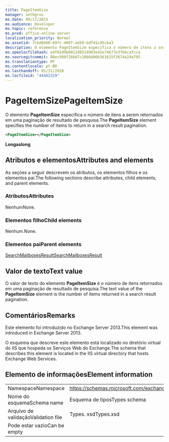 ```yaml
---
title: PageItemSize
manager: sethgros
ms.date: 09/17/2015
ms.audience: Developer
ms.topic: reference
ms.prod: office-online-server
localization_priority: Normal
ms.assetid: 7cbd6b60-69fc-4007-aeb9-bdf41c45cba3
description: O elemento PageItemSize especifica o número de itens a serem retornados em uma paginação de resultado de pesquisa.
ms.openlocfilehash: e4f02d9b0012d0514903e41e74677e37b6cafcca
ms.sourcegitcommit: 88ec988f2bb67c1866d06b361615f3674a24e795
ms.translationtype: MT
ms.contentlocale: pt-BR
ms.lasthandoff: 05/31/2020
ms.locfileid: "44462329"
---
```

# <a name="pageitemsize"></a><span data-ttu-id="3d2f6-103">PageItemSize</span><span class="sxs-lookup"><span data-stu-id="3d2f6-103">PageItemSize</span></span>

<span data-ttu-id="3d2f6-104">O elemento **PageItemSize** especifica o número de itens a serem retornados em uma paginação de resultado de pesquisa.</span><span class="sxs-lookup"><span data-stu-id="3d2f6-104">The **PageItemSize** element specifies the number of items to return in a search result pagination.</span></span> 
  
```XML
<PageItemSize></PageItemSize>
```

 <span data-ttu-id="3d2f6-105">**Longas**</span><span class="sxs-lookup"><span data-stu-id="3d2f6-105">**long**</span></span>
## <a name="attributes-and-elements"></a><span data-ttu-id="3d2f6-106">Atributos e elementos</span><span class="sxs-lookup"><span data-stu-id="3d2f6-106">Attributes and elements</span></span>

<span data-ttu-id="3d2f6-107">As seções a seguir descrevem os atributos, os elementos filhos e os elementos pai.</span><span class="sxs-lookup"><span data-stu-id="3d2f6-107">The following sections describe attributes, child elements, and parent elements.</span></span>
  
### <a name="attributes"></a><span data-ttu-id="3d2f6-108">Atributos</span><span class="sxs-lookup"><span data-stu-id="3d2f6-108">Attributes</span></span>

<span data-ttu-id="3d2f6-109">Nenhum</span><span class="sxs-lookup"><span data-stu-id="3d2f6-109">None.</span></span>
  
### <a name="child-elements"></a><span data-ttu-id="3d2f6-110">Elementos filho</span><span class="sxs-lookup"><span data-stu-id="3d2f6-110">Child elements</span></span>

<span data-ttu-id="3d2f6-111">Nenhum.</span><span class="sxs-lookup"><span data-stu-id="3d2f6-111">None.</span></span>
  
### <a name="parent-elements"></a><span data-ttu-id="3d2f6-112">Elementos pai</span><span class="sxs-lookup"><span data-stu-id="3d2f6-112">Parent elements</span></span>

[<span data-ttu-id="3d2f6-113">SearchMailboxesResult</span><span class="sxs-lookup"><span data-stu-id="3d2f6-113">SearchMailboxesResult</span></span>](searchmailboxesresult.md)
  
## <a name="text-value"></a><span data-ttu-id="3d2f6-114">Valor de texto</span><span class="sxs-lookup"><span data-stu-id="3d2f6-114">Text value</span></span>

<span data-ttu-id="3d2f6-115">O valor de texto do elemento **PageItemSize** é o número de itens retornados em uma paginação de resultado de pesquisa.</span><span class="sxs-lookup"><span data-stu-id="3d2f6-115">The text value of the **PageItemSize** element is the number of items returned in a search result pagination.</span></span> 
  
## <a name="remarks"></a><span data-ttu-id="3d2f6-116">Comentários</span><span class="sxs-lookup"><span data-stu-id="3d2f6-116">Remarks</span></span>

<span data-ttu-id="3d2f6-117">Este elemento foi introduzido no Exchange Server 2013.</span><span class="sxs-lookup"><span data-stu-id="3d2f6-117">This element was introduced in Exchange Server 2013.</span></span>
  
<span data-ttu-id="3d2f6-118">O esquema que descreve este elemento está localizado no diretório virtual do IIS que hospeda os Serviços Web do Exchange.</span><span class="sxs-lookup"><span data-stu-id="3d2f6-118">The schema that describes this element is located in the IIS virtual directory that hosts Exchange Web Services.</span></span>
  
## <a name="element-information"></a><span data-ttu-id="3d2f6-119">Elemento de informações</span><span class="sxs-lookup"><span data-stu-id="3d2f6-119">Element information</span></span>

|||
|:-----|:-----|
|<span data-ttu-id="3d2f6-120">Namespace</span><span class="sxs-lookup"><span data-stu-id="3d2f6-120">Namespace</span></span>  <br/> |https://schemas.microsoft.com/exchange/services/2006/types  <br/> |
|<span data-ttu-id="3d2f6-121">Nome do esquema</span><span class="sxs-lookup"><span data-stu-id="3d2f6-121">Schema name</span></span>  <br/> |<span data-ttu-id="3d2f6-122">Esquema de tipos</span><span class="sxs-lookup"><span data-stu-id="3d2f6-122">Types schema</span></span>  <br/> |
|<span data-ttu-id="3d2f6-123">Arquivo de validação</span><span class="sxs-lookup"><span data-stu-id="3d2f6-123">Validation file</span></span>  <br/> |<span data-ttu-id="3d2f6-124">Types. xsd</span><span class="sxs-lookup"><span data-stu-id="3d2f6-124">Types.xsd</span></span>  <br/> |
|<span data-ttu-id="3d2f6-125">Pode estar vazio</span><span class="sxs-lookup"><span data-stu-id="3d2f6-125">Can be empty</span></span>  <br/> ||
   

